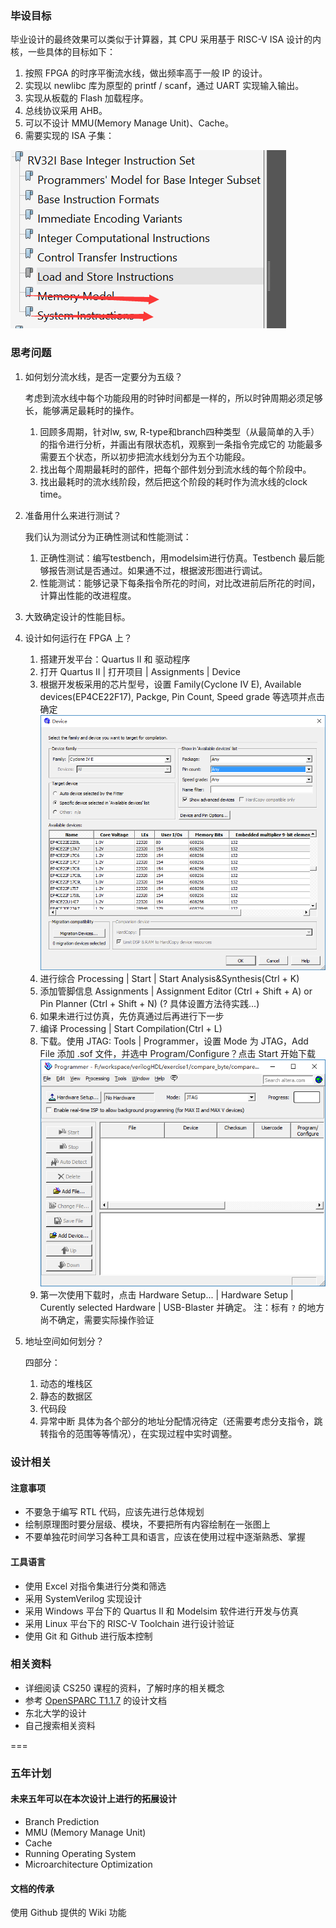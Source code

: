 ### 毕设目标
毕业设计的最终效果可以类似于计算器，其 CPU 采用基于 RISC-V ISA 设计的内核，一些具体的目标如下：

1. 按照 FPGA 的时序平衡流水线，做出频率高于一般 IP 的设计。
2. 实现以 newlibc 库为原型的 printf / scanf，通过 UART 实现输入输出。
3. 实现从板载的 Flash 加载程序。
4. 总线协议采用 AHB。
5. 可以不设计 MMU(Memory Manage Unit)、Cache。
6. 需要实现的 ISA 子集：

![ISA subset][1]

### 思考问题
1. 如何划分流水线，是否一定要分为五级？

	考虑到流水线中每个功能段用的时钟时间都是一样的，所以时钟周期必须足够长，能够满足最耗时的操作。
	1. 回顾多周期，针对lw, sw, R-type和branch四种类型（从最简单的入手）的指令进行分析，并画出有限状态机，观察到一条指令完成它的   功能最多需要五个状态，所以初步把流水线划分为五个功能段。
	2. 找出每个周期最耗时的部件，把每个部件划分到流水线的每个阶段中。
	3. 找出最耗时的流水线阶段，然后把这个阶段的耗时作为流水线的clock time。

2. 准备用什么来进行测试？

	我们认为测试分为正确性测试和性能测试：
	1. 正确性测试：编写testbench，用modelsim进行仿真。Testbench 最后能够报告测试是否通过。如果通不过，根据波形图进行调试。
	2. 性能测试：能够记录下每条指令所花的时间，对比改进前后所花的时间，计算出性能的改进程度。

3. 大致确定设计的性能目标。

4. 设计如何运行在 FPGA 上？

	1. 搭建开发平台：Quartus II 和 驱动程序
	2. 打开 Quartus II | 打开项目 | Assignments | Device
	3. 根据开发板采用的芯片型号，设置 Family(Cyclone IV E), Available devices(EP4CE22F17), Packge, Pin Count, Speed grade 等选项并点击确定 ![Device][3]
	4. 进行综合 Processing | Start | Start Analysis&Synthesis(Ctrl + K)
	5. 添加管脚信息 Assignments | Assignment Editor (Ctrl + Shift + A) or Pin Planner (Ctrl + Shift + N) (? 具体设置方法待实践...)
	6. 如果未进行过仿真，先仿真通过后再进行下一步
	7. 编译 Processing | Start Compilation(Ctrl + L)
	8. 下载。使用 JTAG: Tools | Programmer，设置 Mode 为 JTAG，Add File 添加 .sof 文件，并选中 Program/Configure？点击 Start 开始下载 ![Programmer][4]
	9. 第一次使用下载时，点击 Hardware Setup... | Hardware Setup | Curently selected Hardware | USB-Blaster 并确定。
	注：标有 `?` 的地方尚不确定，需要实际操作验证 

5. 地址空间如何划分？

	四部分：
	1. 动态的堆栈区
	2. 静态的数据区
	3. 代码段
	4. 异常中断
	具体为各个部分的地址分配情况待定（还需要考虑分支指令，跳转指令的范围等等情况），在实现过程中实时调整。

### 设计相关
#### 注意事项
+ 不要急于编写 RTL 代码，应该先进行总体规划
+ 绘制原理图时要分层级、模块，不要把所有内容绘制在一张图上
+ 不要单独花时间学习各种工具和语言，应该在使用过程中逐渐熟悉、掌握

#### 工具语言
+ 使用 Excel 对指令集进行分类和筛选
+ 采用 SystemVerilog 实现设计
+ 采用 Windows 平台下的 Quartus II 和 Modelsim 软件进行开发与仿真
+ 采用 Linux 平台下的 RISC-V Toolchain 进行设计验证
+ 使用 Git 和 Github 进行版本控制

### 相关资料
+ 详细阅读 CS250 课程的资料，了解时序的相关概念
+ 参考 [OpenSPARC T1.1.7][2] 的设计文档
+ 东北大学的设计
+ 自己搜索相关资料

===

### 五年计划
#### 未来五年可以在本次设计上进行的拓展设计
+ Branch Prediction
+ MMU (Memory Manage Unit)
+ Cache
+ Running Operating System
+ Microarchitecture Optimization

#### 文档的传承
使用 Github 提供的 Wiki 功能


[1]: /assets/2015-11-18/isa_subset.png
[2]: http://www.oracle.com/technetwork/systems/opensparc/opensparc-t1-page-1444609.html#Download_Instructions
[3]: /assets/2015-11-18/device_ep4.png
[4]: /assets/2015-11-18/programmer.png